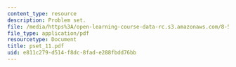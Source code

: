 ```yaml
---
content_type: resource
description: Problem set.
file: /media/https%3A/open-learning-course-data-rc.s3.amazonaws.com/8-511-theory-of-solids-i-fall-2004/e811c279d514f8dc8fade288fbdd76bb_pset_11.pdf
file_type: application/pdf
resourcetype: Document
title: pset_11.pdf
uid: e811c279-d514-f8dc-8fad-e288fbdd76bb
---
```

